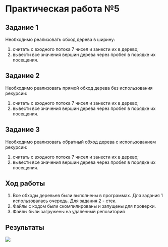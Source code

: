 # Практическая работа №5


## Задание 1

Необходимо реализовать обход дерева в ширину:
1. считать с входного потока 7 чисел и занести их в дерево;
2. вывести все значения вершин дерева через пробел в порядке их посещения.

## Задание 2

Необходимо реализовать прямой обход дерева без использования рекурсии:
1. считать с входного потока 7 чисел и занести их в дерево;
2. вывести все значения вершин дерева через пробел в порядке их посещения.

## Задание 3

Необходимо реализовать обратный обход дерева с использованием рекурсии:
1. считать с входного потока 7 чисел и занести их в дерево;
2. вывести все значения вершин дерева через пробел в порядке их посещения.


## Ход работы 

1. Все обходы деревьев были выполнены в программах. Для задания 1 использовалась очередь. Для задания 2 - стек.
2. Файлы с кодом были скомпилированы и запущены для проверки.
3. Файлы были загружены на удалённый репозиторий

## Результаты

![](https://i.ibb.co/HN2X8Zj/pr5.png)
